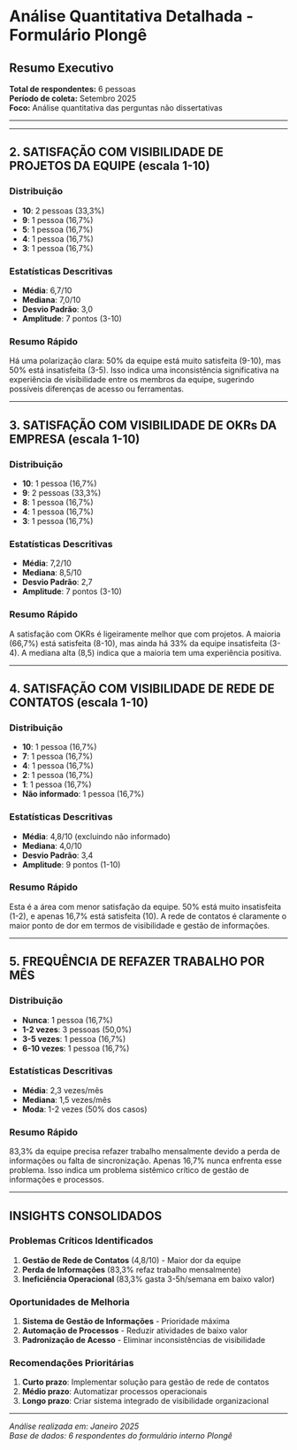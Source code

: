 # Análise Quantitativa Detalhada - Formulário Plongê

## Resumo Executivo

**Total de respondentes:** 6 pessoas  
**Período de coleta:** Setembro 2025  
**Foco:** Análise quantitativa das perguntas não dissertativas

---



---

## 2. SATISFAÇÃO COM VISIBILIDADE DE PROJETOS DA EQUIPE (escala 1-10)

### Distribuição
- **10**: 2 pessoas (33,3%)
- **9**: 1 pessoa (16,7%)
- **5**: 1 pessoa (16,7%)
- **4**: 1 pessoa (16,7%)
- **3**: 1 pessoa (16,7%)

### Estatísticas Descritivas
- **Média**: 6,7/10
- **Mediana**: 7,0/10
- **Desvio Padrão**: 3,0
- **Amplitude**: 7 pontos (3-10)

### Resumo Rápido
Há uma polarização clara: 50% da equipe está muito satisfeita (9-10), mas 50% está insatisfeita (3-5). Isso indica uma inconsistência significativa na experiência de visibilidade entre os membros da equipe, sugerindo possíveis diferenças de acesso ou ferramentas.

---

## 3. SATISFAÇÃO COM VISIBILIDADE DE OKRs DA EMPRESA (escala 1-10)

### Distribuição
- **10**: 1 pessoa (16,7%)
- **9**: 2 pessoas (33,3%)
- **8**: 1 pessoa (16,7%)
- **4**: 1 pessoa (16,7%)
- **3**: 1 pessoa (16,7%)

### Estatísticas Descritivas
- **Média**: 7,2/10
- **Mediana**: 8,5/10
- **Desvio Padrão**: 2,7
- **Amplitude**: 7 pontos (3-10)

### Resumo Rápido
A satisfação com OKRs é ligeiramente melhor que com projetos. A maioria (66,7%) está satisfeita (8-10), mas ainda há 33% da equipe insatisfeita (3-4). A mediana alta (8,5) indica que a maioria tem uma experiência positiva.

---

## 4. SATISFAÇÃO COM VISIBILIDADE DE REDE DE CONTATOS (escala 1-10)

### Distribuição
- **10**: 1 pessoa (16,7%)
- **7**: 1 pessoa (16,7%)
- **4**: 1 pessoa (16,7%)
- **2**: 1 pessoa (16,7%)
- **1**: 1 pessoa (16,7%)
- **Não informado**: 1 pessoa (16,7%)

### Estatísticas Descritivas
- **Média**: 4,8/10 (excluindo não informado)
- **Mediana**: 4,0/10
- **Desvio Padrão**: 3,4
- **Amplitude**: 9 pontos (1-10)

### Resumo Rápido
Esta é a área com menor satisfação da equipe. 50% está muito insatisfeita (1-2), e apenas 16,7% está satisfeita (10). A rede de contatos é claramente o maior ponto de dor em termos de visibilidade e gestão de informações.

---

## 5. FREQUÊNCIA DE REFAZER TRABALHO POR MÊS

### Distribuição
- **Nunca**: 1 pessoa (16,7%)
- **1-2 vezes**: 3 pessoas (50,0%)
- **3-5 vezes**: 1 pessoa (16,7%)
- **6-10 vezes**: 1 pessoa (16,7%)

### Estatísticas Descritivas
- **Média**: 2,3 vezes/mês
- **Mediana**: 1,5 vezes/mês
- **Moda**: 1-2 vezes (50% dos casos)

### Resumo Rápido
83,3% da equipe precisa refazer trabalho mensalmente devido a perda de informações ou falta de sincronização. Apenas 16,7% nunca enfrenta esse problema. Isso indica um problema sistêmico crítico de gestão de informações e processos.

---

## INSIGHTS CONSOLIDADOS

### Problemas Críticos Identificados
1. **Gestão de Rede de Contatos** (4,8/10) - Maior dor da equipe
2. **Perda de Informações** (83,3% refaz trabalho mensalmente)
3. **Ineficiência Operacional** (83,3% gasta 3-5h/semana em baixo valor)

### Oportunidades de Melhoria
1. **Sistema de Gestão de Informações** - Prioridade máxima
2. **Automação de Processos** - Reduzir atividades de baixo valor
3. **Padronização de Acesso** - Eliminar inconsistências de visibilidade

### Recomendações Prioritárias
1. **Curto prazo**: Implementar solução para gestão de rede de contatos
2. **Médio prazo**: Automatizar processos operacionais
3. **Longo prazo**: Criar sistema integrado de visibilidade organizacional

---

*Análise realizada em: Janeiro 2025*  
*Base de dados: 6 respondentes do formulário interno Plongê*
